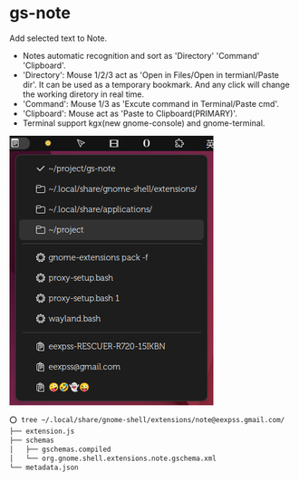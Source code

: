 # gs-note

Add selected text to Note.

- Notes automatic recognition and sort as 'Directory' 'Command' 'Clipboard'.
- 'Directory': Mouse 1/2/3 act as 'Open in Files/Open in termianl/Paste dir'. It can be used as a temporary bookmark. And any click will change the working diretory in real time.
- 'Command': Mouse 1/3 as 'Excute command in Terminal/Paste cmd'.
- 'Clipboard': Mouse act as 'Paste to Clipboard(PRIMARY)'.
- Terminal support kgx(new gnome-console) and gnome-terminal.

![](screenshot.png)

```
⭕ tree ~/.local/share/gnome-shell/extensions/note@eexpss.gmail.com/
├── extension.js
├── schemas
│   ├── gschemas.compiled
│   └── org.gnome.shell.extensions.note.gschema.xml
└── metadata.json
```
